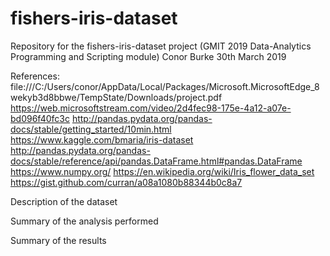 # fishers-iris-dataset
Repository for the fishers-iris-dataset project (GMIT 2019 Data-Analytics Programming and Scripting module)
Conor Burke 30th March 2019

References:
file:///C:/Users/conor/AppData/Local/Packages/Microsoft.MicrosoftEdge_8wekyb3d8bbwe/TempState/Downloads/project.pdf
https://web.microsoftstream.com/video/2d4fec98-175e-4a12-a07e-bd096f40fc3c
http://pandas.pydata.org/pandas-docs/stable/getting_started/10min.html
https://www.kaggle.com/bmaria/iris-dataset
http://pandas.pydata.org/pandas-docs/stable/reference/api/pandas.DataFrame.html#pandas.DataFrame
https://www.numpy.org/
https://en.wikipedia.org/wiki/Iris_flower_data_set
https://gist.github.com/curran/a08a1080b88344b0c8a7

Description of the dataset

Summary of the analysis performed

Summary of the results